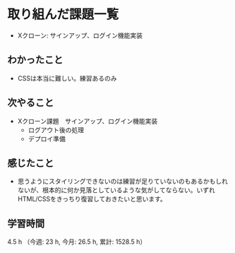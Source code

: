 # 取り組んだ課題一覧
- Xクローン: サインアップ、ログイン機能実装

## わかったこと
- CSSは本当に難しい。練習あるのみ
    
## 次やること
- Xクローン課題　サインアップ、ログイン機能実装
    - ログアウト後の処理
    - デプロイ準備  

## 感じたこと
- 思うようにスタイリングできないのは練習が足りていないのもあるかもしれないが、根本的に何か見落としているような気がしてならない。いずれHTML/CSSをきっちり復習しておきたいと思います。    

## 学習時間
4.5 h （今週: 23 h, 今月: 26.5 h, 累計: 1528.5 h）